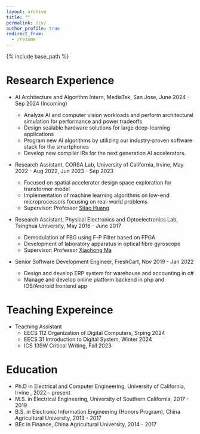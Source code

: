 ```yaml
---
layout: archive
title: ""
permalink: /cv/
author_profile: true
redirect_from:
  - /resume
---
```


{% include base_path %}


Research Experience
======
* AI Architecture and Algorithm Intern, MediaTek, San Jose, June 2024 - Sep 2024 (Incoming)
  * Analyze AI and computer vision workloads and perform architectural simulation for performance and power tradeoffs
  * Design scalable hardware solutions for large deep-learning applications
  * Program new AI algorithms by utilizing our industry-proven software stack for the smartphones
  * Develop new compiler IRs for the next generation AI accelerators.

* Research Assistant, CORSA Lab, University of California, Irvine, May 2022 - Aug 2022, Jun 2023 - Sep 2023
  * Focused on spatial accelerator design space exploration for transformer model
  * Implementation of machine learning algorithms on low-end microprocessors focusing on real-world problems
  * Supervisor: Professor [Sitao Huang](https://sitaohuang.com/)

* Research Assistant, Physical Electronics and Optoelectronics Lab, Tsinghua University, May 2016 - June 2017
  * Demodulation of FBG using F-P Filter based on FPGA 
  * Development of laboratory apparatus in optical fibre gyroscope
  * Supervisor: Professor [Xiaohong Ma](http://web.ee.tsinghua.edu.cn/maxiaohong/en/index.htm)

* Senior Software Development Engineer, FreshCart, Nov 2019 - Jan 2022
  * Design and develop ERP system for warehouse and accounting in c#
  * Manage and develop online platform backend in php and IOS/Android frontend app

Teaching Expereince
======
* Teaching Assistant 
  * EECS 112 Organization of Digital Computers, Srping 2024
  * EECS 31 Introduction to Digital System, Winter 2024
  * ICS 139W Critical Writing, Fall 2023 

Education
======
* Ph.D in Electrical and Computer Engineering, University of California, Irvine , 2022 - present
* M.S. in Electrical Engineering, University of Southern California, 2017 - 2019
* B.S. in Electronic Information Engineering (Honors Program), China Agricultural University, 2013 - 2017
* BEc  in Finance, China Agricultural University, 2014 - 2017


<!--
Skills
======
* Skill 1
* Skill 2
  * Sub-skill 2.1
  * Sub-skill 2.2
  * Sub-skill 2.3
* Skill 3

Publications
======
  <ul>{% for post in site.publications %}
    {% include archive-single-cv.html %}
  {% endfor %}</ul>
  
Talks
======
  <ul>{% for post in site.talks %}
    {% include archive-single-talk-cv.html %}
  {% endfor %}</ul>
  
Teaching
======
  <ul>{% for post in site.teaching %}
    {% include archive-single-cv.html %}
  {% endfor %}</ul>
  
Service and leadership
======
* Currently signed in to 43 different slack teams
-->
